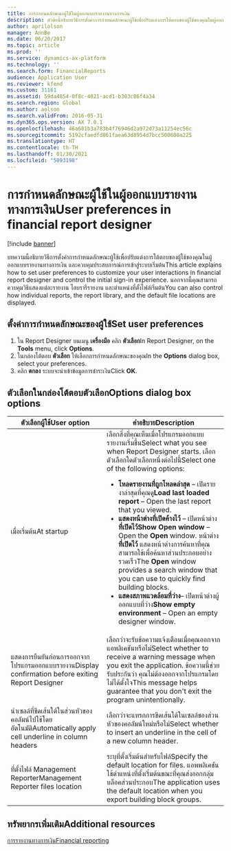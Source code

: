 ```yaml
---
title: การกำหนดลักษณะผู้ใช้ในผู้ออกแบบรายงานทางการเงิน
description: หัวข้อนี้อธิบายวิธีการตั้งค่าการกำหนดลักษณะผู้ใช้เพื่อปรับแต่งการโต้ตอบของผู้ใช้ของคุณในผู้ออกแบบรายงานทางการเงิน และควบคุมประสบการณ์การเข้าสู่ระบบเริ่มต้น
author: aprilolson
manager: AnnBe
ms.date: 06/20/2017
ms.topic: article
ms.prod: ''
ms.service: dynamics-ax-platform
ms.technology: ''
ms.search.form: FinancialReports
audience: Application User
ms.reviewer: kfend
ms.custom: 31161
ms.assetid: 59da4854-0f8c-4021-acd1-b303c06f4a34
ms.search.region: Global
ms.author: aolson
ms.search.validFrom: 2016-05-31
ms.dyn365.ops.version: AX 7.0.1
ms.openlocfilehash: 46a681b3a783b4f76946d2a972d73a11254ec56c
ms.sourcegitcommit: 5192cfaedfd861faea63d8954d7bcc500608a225
ms.translationtype: HT
ms.contentlocale: th-TH
ms.lasthandoff: 01/30/2021
ms.locfileid: "5093198"
---
```

# <a name="user-preferences-in-financial-report-designer"></a><span data-ttu-id="f7dee-103">การกำหนดลักษณะผู้ใช้ในผู้ออกแบบรายงานทางการเงิน</span><span class="sxs-lookup"><span data-stu-id="f7dee-103">User preferences in financial report designer</span></span>

[!include [banner](../includes/banner.md)]

<span data-ttu-id="f7dee-104">บทความนี้อธิบายวิธีการตั้งค่าการกำหนดลักษณะผู้ใช้เพื่อปรับแต่งการโต้ตอบของผู้ใช้ของคุณในผู้ออกแบบรายงานทางการเงิน และควบคุมประสบการณ์การเข้าสู่ระบบเริ่มต้น</span><span class="sxs-lookup"><span data-stu-id="f7dee-104">This article explains how to set user preferences to customize your user interactions in financial report designer and control the initial sign-in experience.</span></span> <span data-ttu-id="f7dee-105">นอกจากนี้คุณสามารถควบคุมวิธีแสดงแต่ละรายงาน ไลบรารีรายงาน และตำแหน่งที่ตั้งไฟล์เริ่มต้น</span><span class="sxs-lookup"><span data-stu-id="f7dee-105">You can also control how individual reports, the report library, and the default file locations are displayed.</span></span>

## <a name="set-user-preferences"></a><span data-ttu-id="f7dee-106">ตั้งค่าการกำหนดลักษณะของผู้ใช้</span><span class="sxs-lookup"><span data-stu-id="f7dee-106">Set user preferences</span></span>

1. <span data-ttu-id="f7dee-107">ใน Report Designer บนเมนู **เครื่องมือ** คลิก **ตัวเลือก**</span><span class="sxs-lookup"><span data-stu-id="f7dee-107">In Report Designer, on the **Tools** menu, click **Options**.</span></span>
2. <span data-ttu-id="f7dee-108">ในกล่องโต้ตอบ **ตัวเลือก** ให้เลือกการกำหนดลักษณะของคุณ</span><span class="sxs-lookup"><span data-stu-id="f7dee-108">In the **Options** dialog box, select your preferences.</span></span>
3. <span data-ttu-id="f7dee-109">คลิก **ตกลง** ระบบจะนำเข้าข้อมูลการชำระเงิน</span><span class="sxs-lookup"><span data-stu-id="f7dee-109">Click **OK**.</span></span>

## <a name="options-dialog-box-options"></a><span data-ttu-id="f7dee-110">ตัวเลือกในกล่องโต้ตอบตัวเลือก</span><span class="sxs-lookup"><span data-stu-id="f7dee-110">Options dialog box options</span></span>
<table>
<thead>
<tr>
<th><span data-ttu-id="f7dee-111">ตัวเลือกผู้ใช้</span><span class="sxs-lookup"><span data-stu-id="f7dee-111">User option</span></span></th>
<th><span data-ttu-id="f7dee-112">คำอธิบาย</span><span class="sxs-lookup"><span data-stu-id="f7dee-112">Description</span></span></th>
</tr>
</thead>
<tbody>
<tr>
<td><span data-ttu-id="f7dee-113">เมื่อเริ่มต้น</span><span class="sxs-lookup"><span data-stu-id="f7dee-113">At startup</span></span></td>
<td><span data-ttu-id="f7dee-114">เลือกสิ่งที่คุณเห็นเมื่อโปรแกรมออกแบบรายงานเริ่มขึ้น</span><span class="sxs-lookup"><span data-stu-id="f7dee-114">Select what you see when Report Designer starts.</span></span> <span data-ttu-id="f7dee-115">เลือกตัวเลือกใดตัวเลือกหนึ่งต่อไปนี้</span><span class="sxs-lookup"><span data-stu-id="f7dee-115">Select one of the following options:</span></span>
<ul>
<li><span data-ttu-id="f7dee-116"><strong>โหลดรายงานที่ถูกโหลดล่าสุด</strong> – เปิดรายงาล่าสุดที่คุณดู</span><span class="sxs-lookup"><span data-stu-id="f7dee-116"><strong>Load last loaded report</strong> – Open the last report that you viewed.</span></span></li>
<li><span data-ttu-id="f7dee-117"><strong>แสดงหน้าต่างที่เปิดค้างไว้</strong> – เปิดหน้าต่าง <strong>ที่เปิดไว้</strong></span><span class="sxs-lookup"><span data-stu-id="f7dee-117"><strong>Show Open window</strong> – Open the <strong>Open</strong> window.</span></span> <span data-ttu-id="f7dee-118">หน้าต่าง <strong>ที่เปิดไว้</strong> แสดงหน้าต่างการค้นหาที่คุณสามารถใช้เพื่อค้นหาส่วนประกอบอย่างรวดเร็ว</span><span class="sxs-lookup"><span data-stu-id="f7dee-118">The <strong>Open</strong> window provides a search window that you can use to quickly find building blocks.</span></span></li>
<li><span data-ttu-id="f7dee-119"><strong>แสดงสภาพแวดล้อมที่ว่าง</strong>– เปิดหน้าต่างผู้ออกแบบที่ว่าง</span><span class="sxs-lookup"><span data-stu-id="f7dee-119"><strong>Show empty environment</strong> – Open an empty designer window.</span></span></li>
</ul></td>
</tr>
<tr>
<td><span data-ttu-id="f7dee-120">แสดงการยืนยันก่อนการออกจากโปรแกรมออกแบบรายงาน</span><span class="sxs-lookup"><span data-stu-id="f7dee-120">Display confirmation before exiting Report Designer</span></span></td>
<td><span data-ttu-id="f7dee-121">เลือกว่าจะรับข้อความแจ้งเตือนเมื่อคุณออกจากแอพลิเคชันหรือไม่</span><span class="sxs-lookup"><span data-stu-id="f7dee-121">Select whether to receive a warning message when you exit the application.</span></span> <span data-ttu-id="f7dee-122">ข้อความนี้ช่วยรับประกันว่า คุณไม่ต้องออกจากโปรแกรมโดยไม่ได้ตั้งใจ</span><span class="sxs-lookup"><span data-stu-id="f7dee-122">This message helps guarantee that you don't exit the program unintentionally.</span></span></td>
</tr>
<tr>
<td><span data-ttu-id="f7dee-123">นำเซลล์ที่ขีดเส้นใต้ในส่วนหัวของคอลัมน์ไปใช้โดยอัตโนมัติ</span><span class="sxs-lookup"><span data-stu-id="f7dee-123">Automatically apply cell underline in column headers</span></span></td>
<td><span data-ttu-id="f7dee-124">เลือกว่าจะแทรกการขีดเส้นใต้ในเซลล์ของส่วนหัวของคอลัมน์ใหม่หรือไม่</span><span class="sxs-lookup"><span data-stu-id="f7dee-124">Select whether to insert an underline in the cell of a new column header.</span></span></td>
</tr>
<tr>
<td><span data-ttu-id="f7dee-125">ที่ตั้งไฟล์ Management Reporter</span><span class="sxs-lookup"><span data-stu-id="f7dee-125">Management Reporter files location</span></span></td>
<td><span data-ttu-id="f7dee-126">ระบุที่ตั้งเริ่มต้นสำหรับไฟล์</span><span class="sxs-lookup"><span data-stu-id="f7dee-126">Specify the default location for files.</span></span> <span data-ttu-id="f7dee-127">แอพพลิเคชันใช้ตำแหน่งที่ตั้งเริ่มต้นขณะที่คุณส่งออกกลุ่มบล็อคส่วนประกอบ</span><span class="sxs-lookup"><span data-stu-id="f7dee-127">The application uses the default location when you export building block groups.</span></span></td>
</tr>
</tbody>
</table>

## <a name="additional-resources"></a><span data-ttu-id="f7dee-128">ทรัพยากรเพิ่มเติม</span><span class="sxs-lookup"><span data-stu-id="f7dee-128">Additional resources</span></span>

[<span data-ttu-id="f7dee-129">การรายงานทางการเงิน</span><span class="sxs-lookup"><span data-stu-id="f7dee-129">Financial reporting</span></span>](financial-reporting-intro.md)
